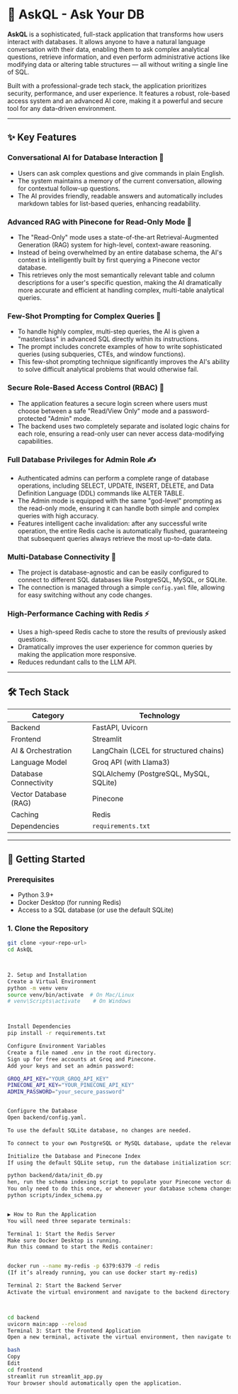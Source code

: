 # 🤖 AskQL - Ask Your DB

**AskQL** is a sophisticated, full-stack application that transforms how users interact with databases. It allows anyone to have a natural language conversation with their data, enabling them to ask complex analytical questions, retrieve information, and even perform administrative actions like modifying data or altering table structures — all without writing a single line of SQL.

Built with a professional-grade tech stack, the application prioritizes security, performance, and user experience. It features a robust, role-based access system and an advanced AI core, making it a powerful and secure tool for any data-driven environment.

---

## ✨ Key Features

### Conversational AI for Database Interaction 💬
- Users can ask complex questions and give commands in plain English.
- The system maintains a memory of the current conversation, allowing for contextual follow-up questions.
- The AI provides friendly, readable answers and automatically includes markdown tables for list-based queries, enhancing readability.

### Advanced RAG with Pinecone for Read-Only Mode 🧠
- The "Read-Only" mode uses a state-of-the-art Retrieval-Augmented Generation (RAG) system for high-level, context-aware reasoning.
- Instead of being overwhelmed by an entire database schema, the AI's context is intelligently built by first querying a Pinecone vector database.
- This retrieves only the most semantically relevant table and column descriptions for a user's specific question, making the AI dramatically more accurate and efficient at handling complex, multi-table analytical queries.

### Few-Shot Prompting for Complex Queries 🎯
- To handle highly complex, multi-step queries, the AI is given a "masterclass" in advanced SQL directly within its instructions.
- The prompt includes concrete examples of how to write sophisticated queries (using subqueries, CTEs, and window functions).
- This few-shot prompting technique significantly improves the AI's ability to solve difficult analytical problems that would otherwise fail.

### Secure Role-Based Access Control (RBAC) 🔐
- The application features a secure login screen where users must choose between a safe "Read/View Only" mode and a password-protected "Admin" mode.
- The backend uses two completely separate and isolated logic chains for each role, ensuring a read-only user can never access data-modifying capabilities.

### Full Database Privileges for Admin Role ✍️
- Authenticated admins can perform a complete range of database operations, including SELECT, UPDATE, INSERT, DELETE, and Data Definition Language (DDL) commands like ALTER TABLE.
- The Admin mode is equipped with the same "god-level" prompting as the read-only mode, ensuring it can handle both simple and complex queries with high accuracy.
- Features intelligent cache invalidation: after any successful write operation, the entire Redis cache is automatically flushed, guaranteeing that subsequent queries always retrieve the most up-to-date data.

### Multi-Database Connectivity 🔄
- The project is database-agnostic and can be easily configured to connect to different SQL databases like PostgreSQL, MySQL, or SQLite.
- The connection is managed through a simple `config.yaml` file, allowing for easy switching without any code changes.

### High-Performance Caching with Redis ⚡
- Uses a high-speed Redis cache to store the results of previously asked questions.
- Dramatically improves the user experience for common queries by making the application more responsive.
- Reduces redundant calls to the LLM API.


---

## 🛠️ Tech Stack

| Category           | Technology                            |
|--------------------|------------------------------------|
| Backend            | FastAPI, Uvicorn                   |
| Frontend           | Streamlit                         |
| AI & Orchestration | LangChain (LCEL for structured chains) |
| Language Model     | Groq API (with Llama3)             |
| Database Connectivity | SQLAlchemy (PostgreSQL, MySQL, SQLite) |
| Vector Database (RAG) | Pinecone                         |
| Caching            | Redis                             |
| Dependencies       | `requirements.txt`                  |

---

## 🚀 Getting Started

### Prerequisites
- Python 3.9+
- Docker Desktop (for running Redis)
- Access to a SQL database (or use the default SQLite)

### 1. Clone the Repository
```bash
git clone <your-repo-url>
cd AskQL



2. Setup and Installation
Create a Virtual Environment
python -m venv venv
source venv/bin/activate  # On Mac/Linux
# venv\Scripts\activate    # On Windows



Install Dependencies
pip install -r requirements.txt

Configure Environment Variables
Create a file named .env in the root directory.
Sign up for free accounts at Groq and Pinecone.
Add your keys and set an admin password:

GROQ_API_KEY="YOUR_GROQ_API_KEY"
PINECONE_API_KEY="YOUR_PINECONE_API_KEY"
ADMIN_PASSWORD="your_secure_password"


Configure the Database
Open backend/config.yaml.

To use the default SQLite database, no changes are needed.

To connect to your own PostgreSQL or MySQL database, update the relevant profile with your credentials and change active_database to match the profile name (e.g., postgres_example).

Initialize the Database and Pinecone Index
If using the default SQLite setup, run the database initialization script:

python backend/data/init_db.py
hen, run the schema indexing script to populate your Pinecone vector database.
You only need to do this once, or whenever your database schema changes:
python scripts/index_schema.py


▶️ How to Run the Application
You will need three separate terminals:

Terminal 1: Start the Redis Server
Make sure Docker Desktop is running.
Run this command to start the Redis container:


docker run --name my-redis -p 6379:6379 -d redis
(If it’s already running, you can use docker start my-redis)

Terminal 2: Start the Backend Server
Activate the virtual environment and navigate to the backend directory:



cd backend
uvicorn main:app --reload
Terminal 3: Start the Frontend Application
Open a new terminal, activate the virtual environment, then navigate to the frontend directory and run:

bash
Copy
Edit
cd frontend
streamlit run streamlit_app.py
Your browser should automatically open the application.
